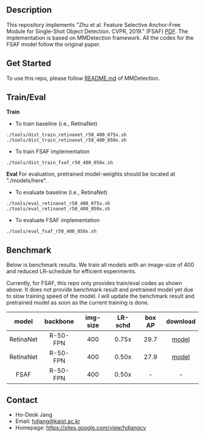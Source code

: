 ## Description

This repository implements "Zhu et al. Feature Selective Anchor-Free Module for Single-Shot Object Detection. CVPR, 2019." (FSAF) [PDF](https://arxiv.org/pdf/1903.00621.pdf). The implementation is based on MMDetection framework. All the codes for the FSAF model follow the original paper.


## Get Started

To use this repo, please follow [README.md](./README_MMDetection.md) of MMDetection.


## Train/Eval

**Train**
- To train baseline (i.e., RetinaNet)
```Shell
./tools/dist_train_retinanet_r50_400_075x.sh
./tools/dist_train_retinanet_r50_400_050x.sh
```
- To train FSAF implementation
```Shell
./tools/dist_train_fsaf_r50_400_050x.sh
```
**Eval**
For evaluation, pretrained model-weights should be located at "./models/here".

- To evaluate baseline (i.e., RetinaNet)
```Shell
./tools/eval_retinanet_r50_400_075x.sh
./tools/eval_retinanet_r50_400_050x.sh
```
- To evaluate FSAF implementation
```Shell
./tools/eval_fsaf_r50_400_050x.sh
```


## Benchmark

Below is benchmark results. We train all models with an image-size of 400 and reduced LR-schedule for efficient experiments.

Currently, for FSAF, this repo only provides train/eval codes as shown above. It does not provide benchmark result and pretrained model yet due to slow training speed of the model. I will update the benchmark result and pretrained model as soon as the current training is done.

|  model     |    backbone    | img-size | LR-schd | box AP | download |
|:----------:|:-------------: | :-----:  | :-----: | :----: | :------: |
| RetinaNet  |    R-50-FPN    |   400    |  0.75x  |  29.7  |  [model](https://drive.google.com/open?id=1AQYh1vVhPF8w8U_rt_iaHbHXhli7A_gi)  |
| RetinaNet  |    R-50-FPN    |   400    |  0.50x  |  27.9  |  [model](https://drive.google.com/open?id=1cijBcaLAtwqkrNmtgaLw6-VOByZ5pQTs)  |
| FSAF       |    R-50-FPN    |   400    |  0.50x  |   -    |    -     |


## Contact

- Ho-Deok Jang
- Email: hdjang@kaist.ac.kr
- Homepage: https://sites.google.com/view/hdjangcv